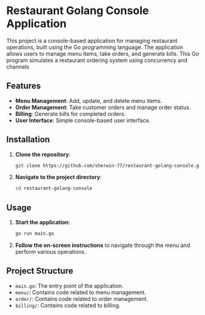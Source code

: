 # Restaurant Golang Console Application

This project is a console-based application for managing restaurant operations, built using the Go programming language. The application allows users to manage menu items, take orders, and generate bills.
This Go program simulates a restaurant ordering system using concurrency and channels

## Features

- **Menu Management**: Add, update, and delete menu items.
- **Order Management**: Take customer orders and manage order status.
- **Billing**: Generate bills for completed orders.
- **User Interface**: Simple console-based user interface.

## Installation

1. **Clone the repository**:
    ```sh
    git clone https://github.com/sherwin-77/restaurant-golang-console.git
    ```
2. **Navigate to the project directory**:
    ```sh
    cd restaurant-golang-console
    ```

## Usage

1. **Start the application**:
    ```sh
    go run main.go
    ```

2. **Follow the on-screen instructions** to navigate through the menu and perform various operations.

## Project Structure

- `main.go`: The entry point of the application.
- `menu/`: Contains code related to menu management.
- `order/`: Contains code related to order management.
- `billing/`: Contains code related to billing.
